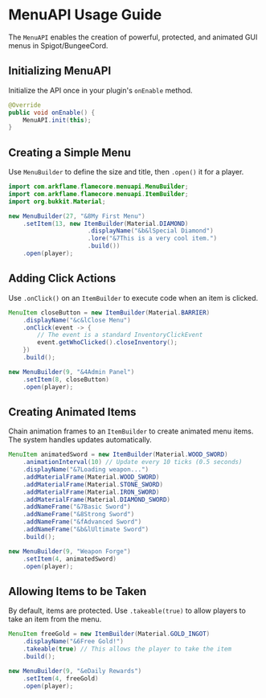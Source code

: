 # MenuAPI Usage Guide

The `MenuAPI` enables the creation of powerful, protected, and animated GUI menus in Spigot/BungeeCord.

## Initializing MenuAPI

Initialize the API once in your plugin's `onEnable` method.

```java
@Override
public void onEnable() {
    MenuAPI.init(this);
}
```

## Creating a Simple Menu

Use `MenuBuilder` to define the size and title, then `.open()` it for a player.

```java
import com.arkflame.flamecore.menuapi.MenuBuilder;
import com.arkflame.flamecore.menuapi.ItemBuilder;
import org.bukkit.Material;

new MenuBuilder(27, "&8My First Menu")
    .setItem(13, new ItemBuilder(Material.DIAMOND)
                      .displayName("&b&lSpecial Diamond")
                      .lore("&7This is a very cool item.")
                      .build())
    .open(player);
```

## Adding Click Actions

Use `.onClick()` on an `ItemBuilder` to execute code when an item is clicked.

```java
MenuItem closeButton = new ItemBuilder(Material.BARRIER)
    .displayName("&c&lClose Menu")
    .onClick(event -> {
        // The event is a standard InventoryClickEvent
        event.getWhoClicked().closeInventory();
    })
    .build();

new MenuBuilder(9, "&4Admin Panel")
    .setItem(8, closeButton)
    .open(player);
```

## Creating Animated Items

Chain animation frames to an `ItemBuilder` to create animated menu items. The system handles updates automatically.

```java
MenuItem animatedSword = new ItemBuilder(Material.WOOD_SWORD)
    .animationInterval(10) // Update every 10 ticks (0.5 seconds)
    .displayName("&7Loading weapon...")
    .addMaterialFrame(Material.WOOD_SWORD)
    .addMaterialFrame(Material.STONE_SWORD)
    .addMaterialFrame(Material.IRON_SWORD)
    .addMaterialFrame(Material.DIAMOND_SWORD)
    .addNameFrame("&7Basic Sword")
    .addNameFrame("&8Strong Sword")
    .addNameFrame("&fAdvanced Sword")
    .addNameFrame("&b&lUltimate Sword")
    .build();

new MenuBuilder(9, "Weapon Forge")
    .setItem(4, animatedSword)
    .open(player);
```

## Allowing Items to be Taken

By default, items are protected. Use `.takeable(true)` to allow players to take an item from the menu.

```java
MenuItem freeGold = new ItemBuilder(Material.GOLD_INGOT)
    .displayName("&6Free Gold!")
    .takeable(true) // This allows the player to take the item
    .build();

new MenuBuilder(9, "&eDaily Rewards")
    .setItem(4, freeGold)
    .open(player);
```